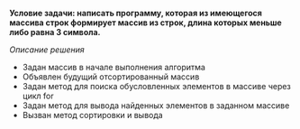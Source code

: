 **Условие задачи: написать программу, которая из имеющегося массива строк формирует массив из строк, длина которых меньше либо равна 3 символа.**

_Описание решения_ 
* Задан массив в начале выполнения алгоритма
* Объявлен будущий отсортированный массив
* Задан метод для поиска обусловленных элементов в массиве через цикл for
* Задан метод для вывода найденных элементов в заданном массиве
* Вызван метод сортировки и вывода
